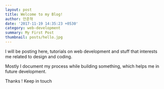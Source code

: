```yaml
---
layout: post
title: Welcome to my Blog!
author: 안준혁
date: '2017-11-19 14:35:23 +0530'
category: web-development
summary: My First Post
thumbnail: posts/hello.jpg
---
```


I will be posting here, tutorials on web development and stuff that interests me related to design and coding.

Mostly I document my process while building something, which helps me in future development.

Thanks ! Keep in touch
